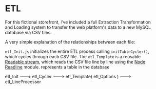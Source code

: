 # ETL

For this fictional storefront, I've included a full Extraction Transformation and Loading system to transfer the web platform's data to a new MySQL database via CSV files.

A very simple explanation of the relationships between each file:

`etl_Init.js` initializes the entire ETL process calling `initTableCycler()`, which cycles through each CSV file.  The `etl_Template` is a reusable [Readable stream](https://nodejs.org/api/stream.html#stream_readable_streams), which reads the CSV file line by line using the [Node Readline](https://nodejs.org/api/readline.html) module.  represents a table in the database

etl_Init ---> etl_Cycler ---> etl_Template( etl_Options ) ---> etl_LineProcessor